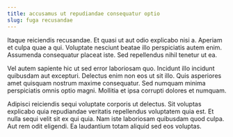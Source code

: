 ```yaml
---
title: accusamus ut repudiandae consequatur optio
slug: fuga recusandae
---
```


Itaque reiciendis recusandae. Et quasi ut aut odio explicabo nisi a. Aperiam et culpa quae a qui. Voluptate nesciunt beatae illo perspiciatis autem enim. Assumenda consequatur placeat iste. Sed repellendus nihil tenetur ut ea.

Vel autem sapiente hic ut sed error laboriosam quo. Incidunt illo incidunt quibusdam aut excepturi. Delectus enim non eos ut sit illo. Quis asperiores amet quisquam nostrum maxime consequatur. Sed numquam minima perspiciatis omnis optio magni. Mollitia et ipsa corrupti dolores et numquam.

Adipisci reiciendis sequi voluptate corporis ut delectus. Sit voluptas explicabo quia repudiandae veritatis repellendus voluptatem quia est. Et nulla sequi velit sit ex qui quia. Nam iste laboriosam quibusdam quod culpa. Aut rem odit eligendi. Ea laudantium totam aliquid sed eos voluptas.
